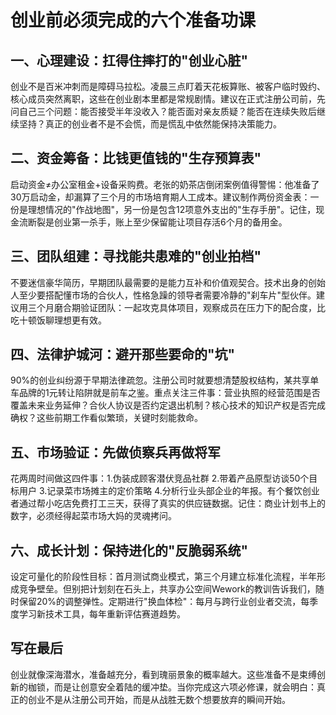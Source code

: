 # 创业前必须完成的六个准备功课

## 一、心理建设：扛得住摔打的"创业心脏"
创业不是百米冲刺而是障碍马拉松。凌晨三点盯着天花板算账、被客户临时毁约、核心成员突然离职，这些在创业剧本里都是常规剧情。建议在正式注册公司前，先问自己三个问题：能否接受半年没收入？能否面对亲友质疑？能否在连续失败后继续坚持？真正的创业者不是不会慌，而是慌乱中依然能保持决策能力。

## 二、资金筹备：比钱更值钱的"生存预算表"
启动资金≠办公室租金+设备采购费。老张的奶茶店倒闭案例值得警惕：他准备了30万启动金，却漏算了三个月的市场培育期人工成本。建议制作两份资金表：一份是理想情况的"作战地图"，另一份是包含12项意外支出的"生存手册"。记住，现金流断裂是创业第一杀手，账上至少保留能让项目存活6个月的备用金。

## 三、团队组建：寻找能共患难的"创业拍档"
不要迷信豪华简历，早期团队最需要的是能力互补和价值观契合。技术出身的创始人至少要搭配懂市场的合伙人，性格急躁的领导者需要冷静的"刹车片"型伙伴。建议用三个月磨合期验证团队：一起攻克具体项目，观察成员在压力下的配合度，比吃十顿饭聊理想更有效。

## 四、法律护城河：避开那些要命的"坑"
90%的创业纠纷源于早期法律疏忽。注册公司时就要想清楚股权结构，某共享单车品牌的1元转让陷阱就是前车之鉴。重点关注三件事：营业执照的经营范围是否覆盖未来业务延伸？合伙人协议是否约定退出机制？核心技术的知识产权是否完成确权？这些前期工作看似繁琐，关键时刻能救命。

## 五、市场验证：先做侦察兵再做将军
花两周时间做这四件事：1.伪装成顾客潜伏竞品社群 2.带着产品原型访谈50个目标用户 3.记录菜市场摊主的定价策略 4.分析行业头部企业的年报。有个餐饮创业者通过帮小吃店免费打工三天，获得了真实的供应链数据。记住：商业计划书上的数字，必须经得起菜市场大妈的灵魂拷问。

## 六、成长计划：保持进化的"反脆弱系统"
设定可量化的阶段性目标：首月测试商业模式，第三个月建立标准化流程，半年形成竞争壁垒。但别把计划刻在石头上，共享办公空间Wework的教训告诉我们，随时保留20%的调整弹性。定期进行"换血体检"：每月与跨行业创业者交流，每季度学习新技术工具，每年重新评估赛道趋势。

## 写在最后
创业就像深海潜水，准备越充分，看到瑰丽景象的概率越大。这些准备不是束缚创新的枷锁，而是让创意安全着陆的缓冲垫。当你完成这六项必修课，就会明白：真正的创业不是从注册公司开始，而是从战胜无数个想要放弃的瞬间开始。